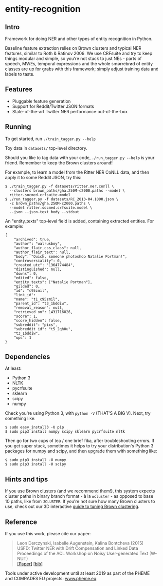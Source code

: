 # entity-recognition

## Intro
Framework for doing NER and other types of entity recognition in Python.

Baseline feature extraction relies on Brown clusters and typical NER features, similar to Roth & Ratinov 2009. We use CRFsuite and try to keep things modular and simple, so you're not stuck to just NEs - parts of speech, MWEs, temporal expressions and the whole smørrebrød of entity classes are up for grabs with this framework; simply adjust training data and labels to taste.

## Features
* Pluggable feature generation
* Support for Reddit/Twitter JSON formats
* State-of-the-art Twitter NER performance out-of-the-box

## Running
To get started, run `./train_tagger.py --help`

Toy data in `datasets/` top-level directory.

Should you like to tag data with your code, `./run_tagger.py --help` is your friend. Remember to keep the Brown clusters around!

For example, to learn a model from the Ritter NER CoNLL data, and then apply it to some Reddit JSON, try this:

    $ ./train_tagger.py -f datasets/ritter.ner.conll \
      --clusters brown_paths/gha.250M-c2000.paths --model \ 
      ritter.socmed.crfsuite.model
    $ ./run_tagger.py -f datasets/RC_2013-04.1000.json \ 
      -c brown_paths/gha.250M-c2000.paths \ 
      --model ritter.socmed.crfsuite.model \ 
      --json --json-text body --stdout 

An "entity_texts" top-level field is added, containing extracted entities. For example:

    {
    	"archived": true, 
    	"author": "walrusboy", 
    	"author_flair_css_class": null, 
    	"author_flair_text": null, 
    	"body": "Quick, someone photoshop Natalie Portman!",
    	"controversiality": 0, 
    	"created_utc": "1364774484", 
    	"distinguished": null, 
    	"downs": 0,
    	"edited": false, 
    	"entity_texts": ["Natalie Portman"],
    	"gilded": 0, 
    	"id": "c95zmil", 
    	"link_id": 
    	"name": "t1_c95zmil", 
    	"parent_id": "t3_1bddiw", 
    	"removal_reason": null, 
    	"retrieved_on": 1431716826, 
    	"score": 1, 
    	"score_hidden": false, 
    	"subreddit": "pics", 
    	"subreddit_id": "t5_2qh0u", 
    	"t3_1bddiw", 
    	"ups": 1
    }

## Dependencies
At least:

* Python 3
* NLTK
* pycrfsuite
* sklearn
* scipy
* numpy

Check you're using Python 3, with `python -V` (THAT'S A BIG V). Next, try something like:

    $ sudo easy_install3 -U pip
    $ sudo pip3 install numpy scipy sklearn pycrfsuite nltk

Then go for two cups of tea / one brief fika, after troubleshooting errors. If you get super stuck, sometimes it helps to try your distribution's Python 3 packages for numpy and scipy, and then upgrade them with something like:

    $ sudo pip3 install -U numpy
    $ sudo pip3 install -U scipy

## Hints and tips

If you use Brown clusters (and we recommend them!), this system expects cluster paths in binary branch format - à la `wcluster` - as opposed to base 10 paths, like from `JCLUSTER`. If you're not sure how many Brown clusters to use, check out our 3D interactive [guide to tuning Brown clustering](http://www.derczynski.com/sheffield/brown-tuning/).

## Reference
If you use this work, please cite our paper:

> Leon Derczynski, Isabelle Augenstein, Kalina Bontcheva (2015)<br />
> USFD: Twitter NER with Drift Compensation and Linked Data<br />
> Proceedings of the ACL Workshop on Noisy User-generated Text (W-NUT)<br />
> [[Paper]](https://aclweb.org/anthology/W/W15/W15-4306.pdf) [[bib]](https://aclweb.org/anthology/W/W15/W15-4306.bib)

Tools under active development until at least 2019 as part of the PHEME and COMRADES EU projects: www.pheme.eu
